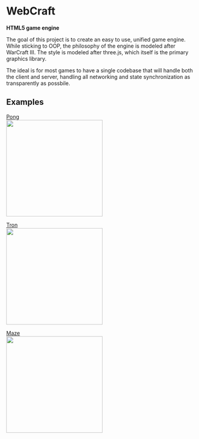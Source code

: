 # WebCraft
**HTML5 game engine**

The goal of this project is to create an easy to use, unified game engine. While sticking to OOP, the philosophy of the engine is modeled after WarCraft III. The style is modeled after three.js, which itself is the primary graphics library.

The ideal is for most games to have a single codebase that will handle both the client and server, handling all networking and state synchronization as transparently as possbile.

## Examples

[Pong](https://github.com/voces/WebCraft/tree/master/examples/games/pong)  
[<img src="https://user-images.githubusercontent.com/4513209/28194456-316c4000-67f9-11e7-8442-4e9eb4322ff5.png" width="256">](https://github.com/voces/WebCraft/tree/master/examples/games/pong)

[Tron](https://github.com/voces/WebCraft/tree/master/examples/games/tron)  
[<img src="https://user-images.githubusercontent.com/4513209/28998923-92eaed28-79eb-11e7-9825-3b1f5c2e561a.png" width="256">](https://github.com/voces/WebCraft/tree/master/examples/games/tron)

[Maze](https://github.com/voces/WebCraft/tree/maze/examples/games/maze)  
[<img src="https://user-images.githubusercontent.com/4513209/30244593-ec917a36-9575-11e7-9544-ced972caf8b3.png" width="256">](https://github.com/voces/WebCraft/tree/maze/examples/games/maze)
